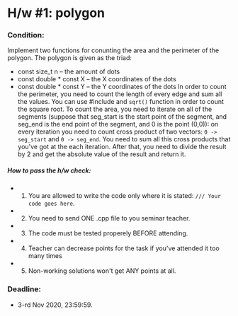 # H/w #1: polygon

### Condition:
Implement two functions for conunting the area and the perimeter of the polygon. The polygon is given as the triad:
+ const size_t n – the amount of dots
+ const double * const X – the X coordinates of the dots
+ const double * const Y – the Y coordinates of the dots
In order to count the perimeter, you need to count the length of every edge and sum all the values. You can use #include <cmath> and `sqrt()` function in order to count the square root.
To count the area, you need to iterate on all of the segments (suppose that seg_start is the start point of the segment, and seg_end is the end point of the segment, and 0 is the point (0,0)): on every iteration you need to count cross product of two vectors: `0 -> seg_start` and `0 -> seg_end`. You need to sum all this cross products that you've got at the each iteration. After that, you need to divide the result by 2 and get the absolute value of the result and return it.


##### How to pass the h/w check:
+ 1) You are allowed to write the code only where it is stated: `/// Your code goes here`.
+ 2) You need to send ONE .cpp file to you seminar teacher.
+ 3) The code must be tested properely BEFORE attending.
+ 4) Teacher can decrease points for the task if you've attended it too many times
+ 5) Non-working solutions won't get ANY points at all.

### Deadline:
+ 3-rd Nov 2020, 23:59:59.

